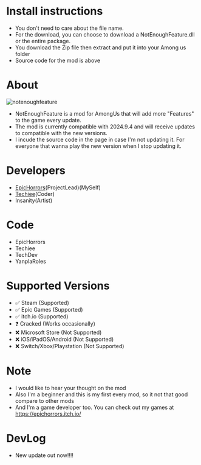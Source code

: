 # Install instructions

- You don't need to care about the file name.
- For the download, you can choose to download a NotEnoughFeature.dll or the entire package.
- You download the Zip file then extract and put it into your Among us folder
- Source code for the mod is above

# About
![notenoughfeature](https://github.com/user-attachments/assets/88f76a9a-7d00-40b2-bf37-e26eeeaf2fdd)



- NotEnoughFeature is a mod for AmongUs that will add more "Features" to the game every update.
- The mod is currently compatible with 2024.9.4 and will receive updates to compatible with the new versions.
- I incude the source code in the page in case I'm not updating it. For everyone that wanna play the new version when I stop updating it.

# Developers
- [EpicHorrors](https://github.com/EpicHorrors)(ProjectLead)(MySelf)
- [Techiee](https://github.com/the-real-techiee)(Coder)
- Insanity(Artist)

# Code
- EpicHorrors
- Techiee
- TechDev
- YanplaRoles

# Supported Versions
- ✅ Steam (Supported)
- ✅ Epic Games (Supported)
- ✅ itch.io (Supported)
- ❓ Cracked (Works occasionally)
- ❌ Microsoft Store (Not Supported)
- ❌ iOS/iPadOS/Android (Not Supported)
- ❌ Switch/Xbox/Playstation (Not Supported)


# Note
- I would like to hear your thought on the mod
- Also I'm a beginner and this is my first every mod, so it not that good compare to other mods
- And I'm a game developer too. You can check out my games at https://epichorrors.itch.io/

# DevLog
- New update out now!!!!

